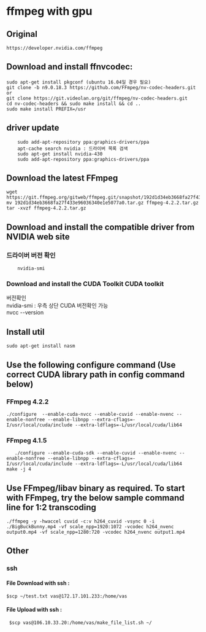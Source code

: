 # ffmpeg with gpu   
   
   
## Original   
    https://developer.nvidia.com/ffmpeg
    
## Download and install ffnvcodec:
    sudo apt-get install pkgconf (ubuntu 16.04일 경우 필요)   
    git clone -b n9.0.18.3 https://github.com/FFmpeg/nv-codec-headers.git or   
    git clone https://git.videolan.org/git/ffmpeg/nv-codec-headers.git   
    cd nv-codec-headers && sudo make install && cd ..   
    sudo make install PREFIX=/usr   
    
## driver update   
        sudo add-apt-repository ppa:graphics-drivers/ppa   
        apt-cache search nvidia : 드라이버 목록 검색   
        sudo apt-get install nvidia-430   
        sudo add-apt-repository ppa:graphics-drivers/ppa   
        
## Download the latest FFmpeg 
    wget https://git.ffmpeg.org/gitweb/ffmpeg.git/snapshot/192d1d34eb3668fa27f433e96036340e1e5077a0.tar.gz    
    mv 192d1d34eb3668fa27f433e96036340e1e5077a0.tar.gz ffmpeg-4.2.2.tar.gz   
    tar -xvzf ffmpeg-4.2.2.tar.gz   

## Download and install the compatible driver from NVIDIA web site
   
### 드라이버 버전 확인   
        nvidia-smi
   
### Download and install the CUDA Toolkit CUDA toolkit   

버전확인   
    nvidia-smi : 우측 상단 CUDA 버전확인 가능   
    nvcc --version   
   
## Install util    
    sudo apt-get install nasm   
    
## Use the following configure command (Use correct CUDA library path in config command below)    
### FFmpeg 4.2.2   
    ./configure  --enable-cuda-nvcc --enable-cuvid --enable-nvenc --enable-nonfree --enable-libnpp --extra-cflags=-I/usr/local/cuda/include --extra-ldflags=-L/usr/local/cuda/lib64

### FFmpeg 4.1.5   
       ./configure --enable-cuda-sdk --enable-cuvid --enable-nvenc --enable-nonfree --enable-libnpp --extra-cflags=-I/usr/local/cuda/include --extra-ldflags=-L/usr/local/cuda/lib64
    make -j 4
   
## Use FFmpeg/libav binary as required. To start with FFmpeg, try the below sample command line for 1:2 transcoding    
    ./ffmpeg -y -hwaccel cuvid -c:v h264_cuvid -vsync 0 -i ./BigBuckBunny.mp4 -vf scale_npp=1920:1072 -vcodec h264_nvenc output0.mp4 -vf scale_npp=1280:720 -vcodec h264_nvenc output1.mp4    
   
## Other
### ssh   
#### File Download with ssh :    
    $scp ~/test.txt vas@172.17.101.233:/home/vas
#### File Upload with ssh :  
     $scp vas@106.10.33.20:/home/vas/make_file_list.sh ~/ 



